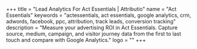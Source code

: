 +++
title = "Lead Analytics For Act Essentials | Attributio"
name = "Act Essentials"
keywords = "actessentials, act essentials, google analytics, crm, adwords, facebook, ppc, attribution, track leads, conversion tracking"
description = "Measure your advertising ROI in Act Essentials. Capture source, medium, campaign, and visitor journey data from the first to last touch and compare with Google Analytics."
logo = ""
+++
